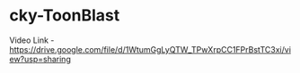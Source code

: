# cky-ToonBlast

Video Link - https://drive.google.com/file/d/1WtumGgLyQTW_TPwXrpCC1FPrBstTC3xi/view?usp=sharing
